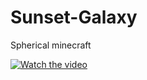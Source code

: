 # Sunset-Galaxy
Spherical minecraft

[![Watch the video](https://i.imgur.com/vKb2F1B.png)](https://youtu.be/RazqcQx_HPw)

